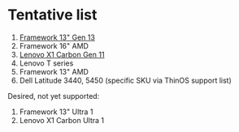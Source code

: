 # Tentative list 
1. [Framework 13" Gen 13](https://frame.work/products/laptop-diy-13-gen-intel/configuration/new) 
1. Framework 16" AMD
1. [Lenovo X1 Carbon Gen 11](https://www.lenovo.com/us/en/p/laptops/thinkpad/thinkpadx1/thinkpad-x1-carbon-gen-11-14-inch-intel/21hm002gus)
1. Lenovo T series
1. Framework 13" AMD
2. Dell Latitude 3440, 5450 (specific SKU via ThinOS support list)

Desired, not yet supported:

1. Framework 13" Ultra 1
1. Lenovo X1 Carbon Ultra 1
